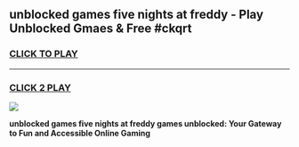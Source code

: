 
## unblocked games five nights at freddy - Play Unblocked Gmaes & Free #ckqrt
<h3>
<a href="https://news.freeplayer.one?title=unblocked_games_five_nights_at_freddy&ref=03M">CLICK TO PLAY</a></h3>
<hr>

<h3>
<a href="https://news.freeplayer.one?title=unblocked_games_five_nights_at_freddy&ref=03M">CLICK 2 PLAY</a>
  
</h3>

<a href="https://news.freeplayer.one?title=unblocked_games_five_nights_at_freddy&ref=03M"><img src="https://clearcache.store/games.png"></a>


**unblocked games five nights at freddy games unblocked: Your Gateway to Fun and Accessible Online Gaming**
